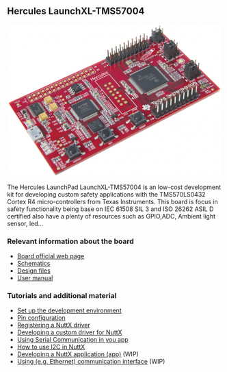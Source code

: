 ## Hercules LaunchXL-TMS57004

![](../../imgs/tms57004.png)

The Hercules LaunchPad LaunchXL-TMS57004 is an low-cost development kit for developing custom safety applications with the TMS570LS0432 Cortex R4 micro-controllers from Texas Instruments.
This board is focus in safety functionality being base on  IEC 61508 SIL 3 and ISO 26262 ASIL D certified also have a plenty of resources such as GPIO,ADC, Ambient light sensor, led...


### Relevant information about the board
- [Board official web page](http://www.ti.com/tool/LAUNCHXL-TMS57004)
- [Schematics](../../schematics/tms57004/)
- [Design files](../../design_files/tms57004/)
- [User manual](./tms57004.pdf)

### Tutorials and additional material
- [Set up the development environment](https://github.com/microROS/docker/tree/master/tms57004)
- [Pin configuration](https://github.com/microROS/NuttX/issues/8)
- [Registering a NuttX driver](https://github.com/microROS/NuttX/issues/3)
- [Developing a custom driver for NuttX](https://github.com/microROS/NuttX/issues/9)
- [Using Serial Communication in you app](https://github.com/microROS/NuttX/issues/10)
- [How to use I2C in NuttX](https://github.com/microROS/NuttX/issues/11)
- [Developing a NuttX application (app)](#) (WIP)
- [Using (e.g. Ethernet) communication interface](#) (WIP)
